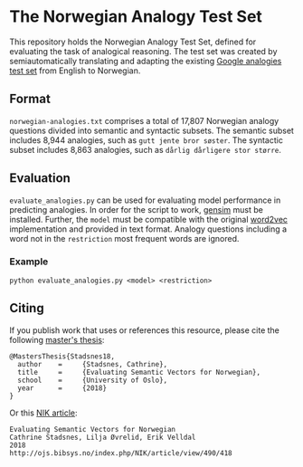 # The Norwegian Analogy Test Set

This repository holds the Norwegian Analogy Test Set, defined for evaluating the task of analogical 
reasoning. The test set was created by semiautomatically translating and adapting the existing 
[Google analogies test set](https://arxiv.org/pdf/1301.3781.pdf) from English to Norwegian.

## Format

`norwegian-analogies.txt` comprises a total of 17,807 Norwegian analogy questions divided into 
semantic and syntactic subsets. The semantic subset includes 8,944 analogies, such as `gutt jente bror søster`. 
The syntactic subset includes 8,863 analogies, such as `dårlig dårligere stor større`. 

## Evaluation

`evaluate_analogies.py` can be used for evaluating model performance in predicting analogies.
In order for the script to work, [gensim](https://radimrehurek.com/gensim/) must be installed. 
Further, the `model` must be compatible with the original [word2vec](https://code.google.com/archive/p/word2vec/)
implementation and provided in text format. Analogy questions including a word not in the `restriction` 
most frequent words are ignored.

### Example

`python evaluate_analogies.py <model> <restriction>`

## Citing

If you publish work that uses or references this resource, please cite the following 
[master's thesis](https://www.duo.uio.no/handle/10852/61756): 

```
@MastersThesis{Stadsnes18,
  author    =     {Stadsnes, Cathrine},
  title     =     {Evaluating Semantic Vectors for Norwegian},
  school    =     {University of Oslo},
  year      =     {2018}
}
```

Or this [NIK article](http://ojs.bibsys.no/index.php/NIK/article/view/490/418): 

```
Evaluating Semantic Vectors for Norwegian
Cathrine Stadsnes, Lilja Øvrelid, Erik Velldal
2018
http://ojs.bibsys.no/index.php/NIK/article/view/490/418
```
